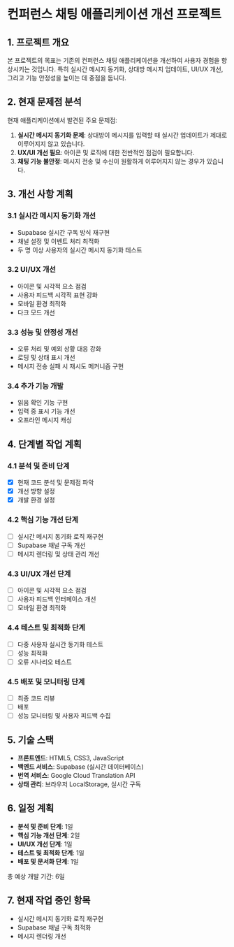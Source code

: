 # 컨퍼런스 채팅 애플리케이션 개선 프로젝트

## 1. 프로젝트 개요

본 프로젝트의 목표는 기존의 컨퍼런스 채팅 애플리케이션을 개선하여 사용자 경험을 향상시키는 것입니다. 특히 실시간 메시지 동기화, 상대방 메시지 업데이트, UI/UX 개선, 그리고 기능 안정성을 높이는 데 중점을 둡니다.

## 2. 현재 문제점 분석

현재 애플리케이션에서 발견된 주요 문제점:

1. **실시간 메시지 동기화 문제**: 상대방이 메시지를 입력할 때 실시간 업데이트가 제대로 이루어지지 않고 있습니다.
2. **UX/UI 개선 필요**: 아이콘 및 로직에 대한 전반적인 점검이 필요합니다.
3. **채팅 기능 불안정**: 메시지 전송 및 수신이 원활하게 이루어지지 않는 경우가 있습니다.

## 3. 개선 사항 계획

### 3.1 실시간 메시지 동기화 개선
- Supabase 실시간 구독 방식 재구현
- 채널 설정 및 이벤트 처리 최적화
- 두 명 이상 사용자의 실시간 메시지 동기화 테스트

### 3.2 UI/UX 개선
- 아이콘 및 시각적 요소 점검
- 사용자 피드백 시각적 표현 강화
- 모바일 환경 최적화
- 다크 모드 개선

### 3.3 성능 및 안정성 개선
- 오류 처리 및 예외 상황 대응 강화
- 로딩 및 상태 표시 개선
- 메시지 전송 실패 시 재시도 메커니즘 구현

### 3.4 추가 기능 개발
- 읽음 확인 기능 구현
- 입력 중 표시 기능 개선
- 오프라인 메시지 캐싱

## 4. 단계별 작업 계획

### 4.1 분석 및 준비 단계
- [x] 현재 코드 분석 및 문제점 파악
- [x] 개선 방향 설정
- [x] 개발 환경 설정

### 4.2 핵심 기능 개선 단계
- [ ] 실시간 메시지 동기화 로직 재구현
- [ ] Supabase 채널 구독 개선
- [ ] 메시지 렌더링 및 상태 관리 개선

### 4.3 UI/UX 개선 단계
- [ ] 아이콘 및 시각적 요소 점검
- [ ] 사용자 피드백 인터페이스 개선
- [ ] 모바일 환경 최적화

### 4.4 테스트 및 최적화 단계
- [ ] 다중 사용자 실시간 동기화 테스트
- [ ] 성능 최적화
- [ ] 오류 시나리오 테스트

### 4.5 배포 및 모니터링 단계
- [ ] 최종 코드 리뷰
- [ ] 배포
- [ ] 성능 모니터링 및 사용자 피드백 수집

## 5. 기술 스택

- **프론트엔드**: HTML5, CSS3, JavaScript
- **백엔드 서비스**: Supabase (실시간 데이터베이스)
- **번역 서비스**: Google Cloud Translation API
- **상태 관리**: 브라우저 LocalStorage, 실시간 구독

## 6. 일정 계획

- **분석 및 준비 단계**: 1일
- **핵심 기능 개선 단계**: 2일
- **UI/UX 개선 단계**: 1일
- **테스트 및 최적화 단계**: 1일
- **배포 및 문서화 단계**: 1일

총 예상 개발 기간: 6일

## 7. 현재 작업 중인 항목

- 실시간 메시지 동기화 로직 재구현
- Supabase 채널 구독 최적화
- 메시지 렌더링 개선
